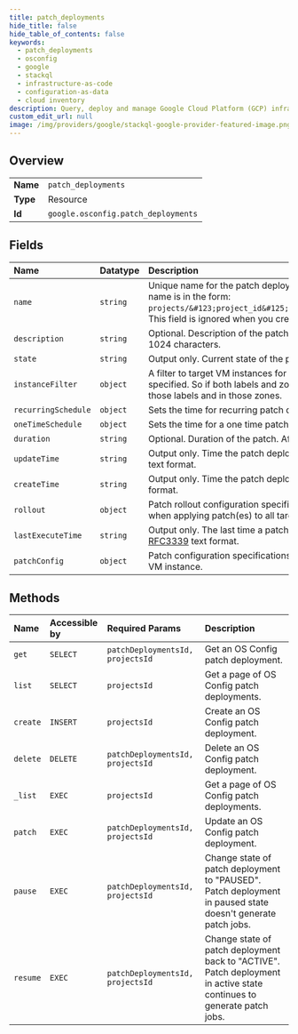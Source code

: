 ```yaml
---
title: patch_deployments
hide_title: false
hide_table_of_contents: false
keywords:
  - patch_deployments
  - osconfig
  - google    
  - stackql
  - infrastructure-as-code
  - configuration-as-data
  - cloud inventory
description: Query, deploy and manage Google Cloud Platform (GCP) infrastructure and resources using SQL
custom_edit_url: null
image: /img/providers/google/stackql-google-provider-featured-image.png
---
```

  
    

## Overview
<table><tbody>
<tr><td><b>Name</b></td><td><code>patch_deployments</code></td></tr>
<tr><td><b>Type</b></td><td>Resource</td></tr>
<tr><td><b>Id</b></td><td><code>google.osconfig.patch_deployments</code></td></tr>
</tbody></table>

## Fields
| Name | Datatype | Description |
|:-----|:---------|:------------|
| `name` | `string` | Unique name for the patch deployment resource in a project. The patch deployment name is in the form: `projects/&#123;project_id&#125;/patchDeployments/&#123;patch_deployment_id&#125;`. This field is ignored when you create a new patch deployment. |
| `description` | `string` | Optional. Description of the patch deployment. Length of the description is limited to 1024 characters. |
| `state` | `string` | Output only. Current state of the patch deployment. |
| `instanceFilter` | `object` | A filter to target VM instances for patching. The targeted VMs must meet all criteria specified. So if both labels and zones are specified, the patch job targets only VMs with those labels and in those zones. |
| `recurringSchedule` | `object` | Sets the time for recurring patch deployments. |
| `oneTimeSchedule` | `object` | Sets the time for a one time patch deployment. Timestamp is in [RFC3339](https://www.ietf.org/rfc/rfc3339.txt) text format. |
| `duration` | `string` | Optional. Duration of the patch. After the duration ends, the patch times out. |
| `updateTime` | `string` | Output only. Time the patch deployment was last updated. Timestamp is in [RFC3339](https://www.ietf.org/rfc/rfc3339.txt) text format. |
| `createTime` | `string` | Output only. Time the patch deployment was created. Timestamp is in [RFC3339](https://www.ietf.org/rfc/rfc3339.txt) text format. |
| `rollout` | `object` | Patch rollout configuration specifications. Contains details on the concurrency control when applying patch(es) to all targeted VMs. |
| `lastExecuteTime` | `string` | Output only. The last time a patch job was started by this deployment. Timestamp is in [RFC3339](https://www.ietf.org/rfc/rfc3339.txt) text format. |
| `patchConfig` | `object` | Patch configuration specifications. Contains details on how to apply the patch(es) to a VM instance. |
## Methods
| Name | Accessible by | Required Params | Description |
|:-----|:--------------|:----------------|:------------|
| `get` | `SELECT` | `patchDeploymentsId, projectsId` | Get an OS Config patch deployment. |
| `list` | `SELECT` | `projectsId` | Get a page of OS Config patch deployments. |
| `create` | `INSERT` | `projectsId` | Create an OS Config patch deployment. |
| `delete` | `DELETE` | `patchDeploymentsId, projectsId` | Delete an OS Config patch deployment. |
| `_list` | `EXEC` | `projectsId` | Get a page of OS Config patch deployments. |
| `patch` | `EXEC` | `patchDeploymentsId, projectsId` | Update an OS Config patch deployment. |
| `pause` | `EXEC` | `patchDeploymentsId, projectsId` | Change state of patch deployment to "PAUSED". Patch deployment in paused state doesn't generate patch jobs. |
| `resume` | `EXEC` | `patchDeploymentsId, projectsId` | Change state of patch deployment back to "ACTIVE". Patch deployment in active state continues to generate patch jobs. |
